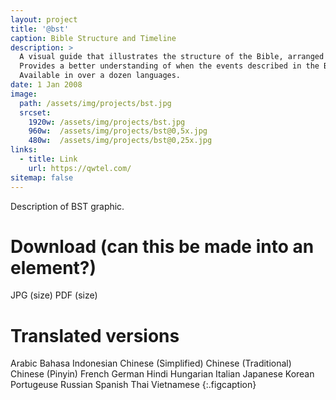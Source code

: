 ```yaml
---
layout: project
title: '@bst'
caption: Bible Structure and Timeline
description: >
  A visual guide that illustrates the structure of the Bible, arranged chronologically. 
  Provides a better understanding of when the events described in the Bible occurred in history. 
  Available in over a dozen languages.
date: 1 Jan 2008
image: 
  path: /assets/img/projects/bst.jpg
  srcset: 
    1920w: /assets/img/projects/bst.jpg
    960w:  /assets/img/projects/bst@0,5x.jpg
    480w:  /assets/img/projects/bst@0,25x.jpg
links:
  - title: Link
    url: https://qwtel.com/
sitemap: false
---
```


Description of BST graphic.

# Download  (can this be made into an element?)
JPG (size)
PDF (size)

# Translated versions  
Arabic
Bahasa Indonesian
Chinese (Simplified)
Chinese (Traditional)
Chinese (Pinyin)
French
German
Hindi
Hungarian
Italian
Japanese
Korean
Portugeuse
Russian
Spanish
Thai
Vietnamese
{:.figcaption}
